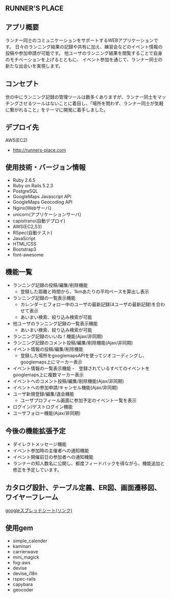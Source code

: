 ## RUNNER'S PLACE

## アプリ概要
ランナー同士のコミュニケーションをサポートするWEBアプリケーションです。
日々のランニング結果の記録や共有に加え、練習会などのイベント情報の投稿や参加申請が可能です。
他ユーザのランニング結果を閲覧することで自身のモチベーションを上げるとともに、
イベント参加を通じて、ランナー同士の新たな出会いを実現します。

## コンセプト
世の中にランニング記録の管理ツールは数多くありますが、ランナー同士をマッチングさせるツールはないことに着目し、「場所を問わず、ランナー同士が気軽に繋がれること」をテーマに開発に着手しました。

## デプロイ先
AWS(EC2)
- http://runners-place.com

## 使用技術・バージョン情報
- Ruby 2.6.5
- Ruby on Rails 5.2.3
- PostgreSQL
- GoogleMaps Javascript API
- GoogleMaps Geocoding API
- Nginx(Webサーバ)
- unicorn(アプリケーションサーバ)
- capistrano(自動デプロイ)
- AWS(EC2,S3)
- RSpec(自動テスト)
- JavaScript
- HTML/CSS
- Bootstrap3
- font-awesome

## 機能一覧
- ランニング記録の投稿/編集/削除機能
	- 登録した距離と時間から、1kmあたりの平均ペースを算出し表示
- ランニング記録の一覧表示機能
	- カレンダーとフォロー中のユーザの最新記録(4ユーザの最新記録)を合わせて表示
	- あいまい検索、絞り込み検索が可能
- 他ユーザのランニング記録の一覧表示機能
	- あいまい検索、絞り込み検索が可能
- ランニング記録のいいね！機能(Ajax/非同期)
- ランニング記録のコメント投稿/編集/削除機能(Ajax/非同期)
- イベント情報の投稿/編集/削除機能
	- 登録した場所をgooglemapsAPIを使ってジオコーディングし、googlemaps上にマーカー表示
- イベント情報の一覧表示機能
	-　登録されているすべてのイベントをgooglemaps上に複数マーカー表示
- イベントへのコメント投稿/編集/削除機能(Ajax/非同期)
- イベントへの参加申請/キャンセル機能(Ajax/非同期)
- ユーザ新規登録/編集/退会機能
	- ユーザプロフィール画面に参加予定のイベント一覧を表示
- ログイン/ゲストログイン機能
- ユーザフォロー機能(Ajax/非同期)

## 今後の機能拡張予定
- ダイレクトメッセージ機能
- イベント参加時の主催者への通知機能
- イベント開催前日の参加者への通知機能
- ランナーの知人数名に公開し、都度フィードバックを得ながら、機能追加と修正を予定しています。

## カタログ設計、テーブル定義、ER図、画面遷移図、ワイヤーフレーム
[googleスプレッドシート(リンク)](https://docs.google.com/spreadsheets/d/1g0jrGgkDyIFhDhInIooUPK04J--3VZkqhPxqTsfz1bc/edit?usp=sharing)

## 使用gem
- simple_calender
- kaminari
- carrierwave
- mini_magick
- fog-aws
- devise
- devise_i18n
- rspec-rails
- capybara
- geocoder

